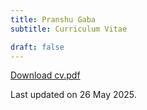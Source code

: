 ```yaml
---
title: Pranshu Gaba
subtitle: Curriculum Vitae

draft: false
---
```


<a href="/pranshu-gaba-cv-20250526.pdf" target="_blank" rel="noopener">Download cv.pdf</a>

Last updated on 26 May 2025.
